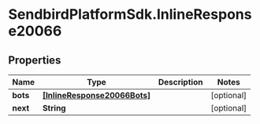 # SendbirdPlatformSdk.InlineResponse20066

## Properties

Name | Type | Description | Notes
------------ | ------------- | ------------- | -------------
**bots** | [**[InlineResponse20066Bots]**](InlineResponse20066Bots.md) |  | [optional] 
**next** | **String** |  | [optional] 


